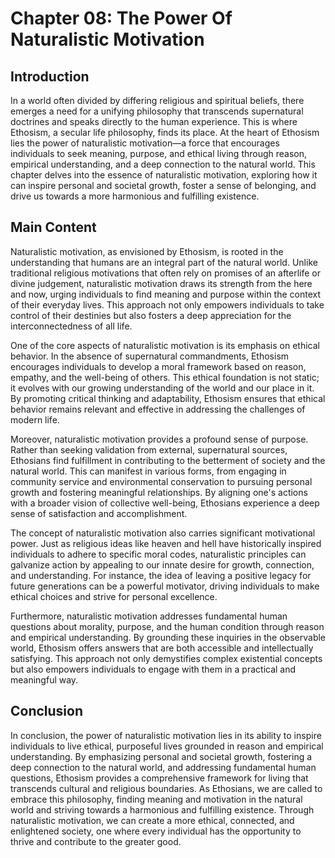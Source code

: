 # Chapter 08: The Power Of Naturalistic Motivation

## Introduction

In a world often divided by differing religious and spiritual beliefs, there emerges a need for a unifying philosophy that transcends supernatural doctrines and speaks directly to the human experience. This is where Ethosism, a secular life philosophy, finds its place. At the heart of Ethosism lies the power of naturalistic motivation—a force that encourages individuals to seek meaning, purpose, and ethical living through reason, empirical understanding, and a deep connection to the natural world. This chapter delves into the essence of naturalistic motivation, exploring how it can inspire personal and societal growth, foster a sense of belonging, and drive us towards a more harmonious and fulfilling existence.

## Main Content

Naturalistic motivation, as envisioned by Ethosism, is rooted in the understanding that humans are an integral part of the natural world. Unlike traditional religious motivations that often rely on promises of an afterlife or divine judgement, naturalistic motivation draws its strength from the here and now, urging individuals to find meaning and purpose within the context of their everyday lives. This approach not only empowers individuals to take control of their destinies but also fosters a deep appreciation for the interconnectedness of all life.

One of the core aspects of naturalistic motivation is its emphasis on ethical behavior. In the absence of supernatural commandments, Ethosism encourages individuals to develop a moral framework based on reason, empathy, and the well-being of others. This ethical foundation is not static; it evolves with our growing understanding of the world and our place in it. By promoting critical thinking and adaptability, Ethosism ensures that ethical behavior remains relevant and effective in addressing the challenges of modern life.

Moreover, naturalistic motivation provides a profound sense of purpose. Rather than seeking validation from external, supernatural sources, Ethosians find fulfillment in contributing to the betterment of society and the natural world. This can manifest in various forms, from engaging in community service and environmental conservation to pursuing personal growth and fostering meaningful relationships. By aligning one's actions with a broader vision of collective well-being, Ethosians experience a deep sense of satisfaction and accomplishment.

The concept of naturalistic motivation also carries significant motivational power. Just as religious ideas like heaven and hell have historically inspired individuals to adhere to specific moral codes, naturalistic principles can galvanize action by appealing to our innate desire for growth, connection, and understanding. For instance, the idea of leaving a positive legacy for future generations can be a powerful motivator, driving individuals to make ethical choices and strive for personal excellence.

Furthermore, naturalistic motivation addresses fundamental human questions about morality, purpose, and the human condition through reason and empirical understanding. By grounding these inquiries in the observable world, Ethosism offers answers that are both accessible and intellectually satisfying. This approach not only demystifies complex existential concepts but also empowers individuals to engage with them in a practical and meaningful way.

## Conclusion

In conclusion, the power of naturalistic motivation lies in its ability to inspire individuals to live ethical, purposeful lives grounded in reason and empirical understanding. By emphasizing personal and societal growth, fostering a deep connection to the natural world, and addressing fundamental human questions, Ethosism provides a comprehensive framework for living that transcends cultural and religious boundaries. As Ethosians, we are called to embrace this philosophy, finding meaning and motivation in the natural world and striving towards a harmonious and fulfilling existence. Through naturalistic motivation, we can create a more ethical, connected, and enlightened society, one where every individual has the opportunity to thrive and contribute to the greater good.